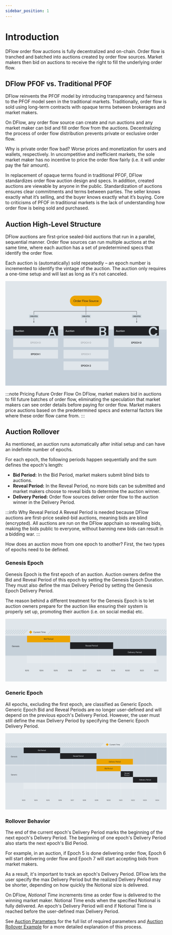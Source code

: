 ```yaml
---
sidebar_position: 1
---
```


# Introduction

DFlow order flow auctions is fully decentralized and on-chain. Order flow is tranched and batched into auctions created by order flow sources. Market makers then bid on auctions to receive the right to fill the underlying order flow.

## DFlow PFOF vs. Traditional PFOF

DFlow reinvents the PFOF model by introducing transparency and fairness to the PFOF model seen in the traditional markets. Traditionally, order flow is sold using long-term contracts with opaque terms between brokerages and market makers.

On DFlow, any order flow source can create and run auctions and any market maker can bid and fill order flow from the auctions. Decentralizing the process of order flow distribution prevents private or exclusive order flow.

Why is private order flow bad? Worse prices and monetization for users and wallets, respectively. In uncompetitive and inefficient markets, the sole market maker has no incentive to price the order flow fairly (i.e. it will under pay the fair amount).

In replacement of opaque terms found in traditional PFOF, DFlow standardizes order flow auction design and specs. In addition, created auctions are viewable by anyone in the public. Standardization of auctions ensures clear commitments and terms between parties. The seller knows exactly what it’s selling, and the buyer knows exactly what it’s buying. Core to criticisms of PFOF in traditional markets is the lack of understanding how order flow is being sold and purchased.

## Auction High-Level Structure

DFlow auctions are first-price sealed-bid auctions that run in a parallel, sequential manner. Order flow sources can run multiple auctions at the same time, where each auction has a set of predetermined specs that identify the order flow.

Each auction is (automatically) sold repeatedly – an epoch number is incremented to identify the vintage of the auction. The auction only requires a one-time setup and will last as long as it's not canceled.

![Image title](../../../../static/img/Auction%20Overview.svg)

:::note Pricing Future Order Flow
On DFlow, market makers bid in auctions to fill future batches of order flow, eliminating the speculation that market makers can see order details before paying for order flow. Market makers price auctions based on the predetermined specs and external factors like where these order flow came from.
:::

## Auction Rollover

As mentioned, an auction runs automatically after initial setup and can have an indefinite number of epochs.

For each epoch, the following periods happen sequentially and the sum defines the epoch's length:

- **Bid Period:** In the Bid Period, market makers submit blind bids to auctions.
- **Reveal Period:** In the Reveal Period, no more bids can be submitted and market makers choose to reveal bids to determine the auction winner.
- **Delivery Period:** Order flow sources deliver order flow to the auction winner in the Delivery Period.

:::info Why Reveal Period
A Reveal Period is needed because DFlow auctions are first-price sealed-bid auctions, meaning bids are blind (encrypted). All auctions are run on the DFlow appchain so revealing bids, making the bids public to everyone, without banning new bids can result in a bidding war.
:::

How does an auction move from one epoch to another? First, the two types of epochs need to be defined.

### Genesis Epoch

Genesis Epoch is the first epoch of an auction. Auction owners define the Bid and Reveal Period of this epoch by setting the Genesis Epoch Duration. They must also define the max Delivery Period by setting the Genesis Epoch Delivery Period.

The reason behind a different treatment for the Genesis Epoch is to let auction owners prepare for the auction like ensuring their system is properly set up, promoting their auction (i.e. on social media) etc.

![Image title](../../../../static/img/Genesis%20Epoch.svg)

### Generic Epoch

All epochs, excluding the first epoch, are classified as Generic Epoch. Generic Epoch Bid and Reveal Periods are no longer user-defined and will depend on the previous epoch's Delivery Period. However, the user must still define the max Delivery Period by specifying the Generic Epoch Delivery Period.

![Image title](../../../../static/img/Generic%20Epoch.svg)

### Rollover Behavior

The end of the current epoch's Delivery Period marks the beginning of the next epoch's Delivery Period. The beginning of one epoch's Delivery Period also starts the next epoch's Bid Period.

For example, in an auction, if Epoch 5 is done delivering order flow, Epoch 6 will start delivering order flow and Epoch 7 will start accepting bids from market makers.

As a result, it's important to track an epoch's Delivery Period. DFlow lets the user specify the max Delivery Period but the realized Delivery Period may be shorter, depending on how quickly the Notional size is delivered.

On DFlow, _Notional Time_ increments time as order flow is delivered to the winning market maker. Notional Time ends when the specified Notional is fully delivered. An epoch's Delivery Period will end if Notional Time is reached before the user-defined max Delivery Period.

See [Auction Parameters](/docs/concepts/core/decentralized-auctions/auction-parameters) for the full list of required parameters and [Auction Rollover Example](/docs/concepts/core/decentralized-auctions/auction-rollover-example) for a more detailed explanation of this process.
